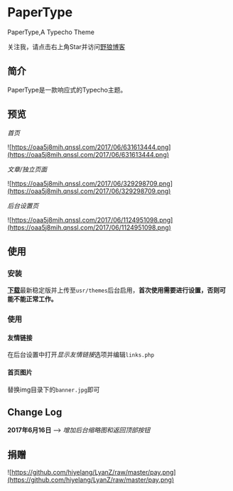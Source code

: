 # PaperType

PaperType,A Typecho Theme

关注我，请点击右上角Star并访问[野狼博客](https://www.sstype.com)

## 简介

PaperType是一款响应式的Typecho主题。

## 预览

*首页*

![https://oaa5j8mih.qnssl.com/2017/06/631613444.png](https://oaa5j8mih.qnssl.com/2017/06/631613444.png)

*文章/独立页面*

![https://oaa5j8mih.qnssl.com/2017/06/329298709.png](https://oaa5j8mih.qnssl.com/2017/06/329298709.png)

*后台设置页*

![https://oaa5j8mih.qnssl.com/2017/06/1124951098.png](https://oaa5j8mih.qnssl.com/2017/06/1124951098.png)

## 使用

### 安装

[**下载**](https://github.com/hiyelang/LyanZ/releases)最新稳定版并上传至`usr/themes`后台启用，**首次使用需要进行设置，否则可能不能正常工作。**

### 使用

#### 友情链接

在后台设置中打开*显示友情链接*选项并编辑`links.php`

#### 首页图片

替换img目录下的`banner.jpg`即可

## Change Log

**2017年6月16日** --> *增加后台缩略图和返回顶部按钮*

## 捐赠

![https://github.com/hiyelang/LyanZ/raw/master/pay.png](https://github.com/hiyelang/LyanZ/raw/master/pay.png)